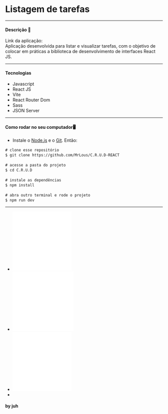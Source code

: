 <h1>Listagem de tarefas</h1>

<hr>

<h4>Descrição 📄</h4>
Link da aplicação:  <br/>
Aplicação desenvolvida para listar e visualizar tarefas, com o objetivo de colocar em práticas a biblioteca de desenvolvimento de interfaces React JS.

<hr>

<h4>Tecnologias</h4>

- Javascript
- React JS
- Vite
- React Router Dom
- Sass
- JSON Server

<hr>

<h4>Como rodar no seu computador🖥️</h4>

- Instale o [Node.js](https://nodejs.org/en/download/) e o [Git](https://git-scm.com/book/en/v2/Getting-Started-Installing-Git). Então:

```
# clone esse repositório
$ git clone https://github.com/MrLous/C.R.U.D-REACT

# acesse a pasta do projeto
$ cd C.R.U.D

# instale as dependências
$ npm install

# abra outro terminal e rode o projeto
$ npm run dev
```
<hr>

<div className="Div__Dev">
    <ul>
    	<li>
		  <a href='https://wa.me//5516992925034' target='_blank'><img src="./src/dev/whatsApp.svg" /></a></li>
    	<li>
		  <a href='https://github.com/MrLous' target='_blank'><img src="./src/dev/git.svg" /></a></li>
    	<li>
		  <a href='https://www.linkedin.com/in/ricardoluizjr/' target='_blank'><img src="./src/dev/linkdin.svg"/></a>
		<li>
    </ul>
    <h4>by juh</h4>
</div>
